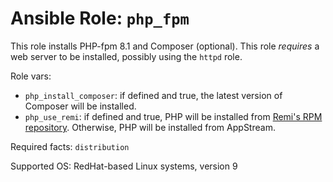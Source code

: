 # Ansible Role: `php_fpm`

This role installs PHP-fpm 8.1 and Composer (optional). This role *requires* a web server to be installed, possibly using the `httpd` role.

Role vars:

- `php_install_composer`: if defined and true, the latest version of Composer will be installed.
- `php_use_remi`: if defined and true, PHP will be installed from [Remi's RPM repository](https://blog.remirepo.net/pages/Config-en). Otherwise, PHP will be installed from AppStream.

Required facts: `distribution`

Supported OS: RedHat-based Linux systems, version 9
